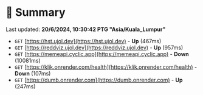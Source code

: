 # 📖 Summary
Last updated: **20/6/2024, 10:30:42 PTG "Asia/Kuala_Lumpur"**

- `GET` [https://hst.ujol.dev](https://hst.ujol.dev) - **Up** (467ms)
- `GET` [https://reddviz.ujol.dev](https://reddviz.ujol.dev) - **Up** (957ms)
- `GET` [https://memeapi.cyclic.app](https://memeapi.cyclic.app) - **Down** (10081ms)
- `GET` [https://klik.onrender.com/health](https://klik.onrender.com/health) - **Down** (107ms)
- `GET` [https://dumb.onrender.com](https://dumb.onrender.com) - **Up** (247ms)
